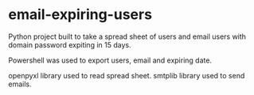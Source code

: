 # email-expiring-users

Python project built to take a spread sheet of users and email users with domain password expiting in 15 days.

Powershell was used to export users, email and expiring date.

openpyxl library used to read spread sheet.
smtplib library used to send emails.
